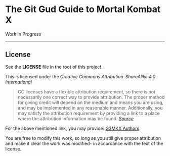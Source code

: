 # The Git Gud Guide to Mortal Kombat X

Work in Progress

----
## License

See the **LICENSE** file in the root of this project.

This is licensed under the _Creative Commons Attribution-ShareAlike 4.0 International_

> CC licenses have a flexible attribution requirement, so there is not necessarily one correct way to provide attribution. The proper method for giving credit will depend on the medium and means you are using, and may be implemented in any reasonable manner. Additionally, you may satisfy the attribution requirement by providing a link to a place where the attribution information may be found.
[*Source*](https://wiki.creativecommons.org/index.php/Frequently_Asked_Questions#How_do_I_properly_attribute_material_offered_under_a_Creative_Commons_license.3F)

For the above mentioned link, you may provide:
[G3MKX Authors](https://github.com/abradley2/g3mkx/blob/master/AUTHORS)

You are free to modify this work, so long as you still give proper attribution and
make it clear the work was modified- in accordance with the text of the license.
